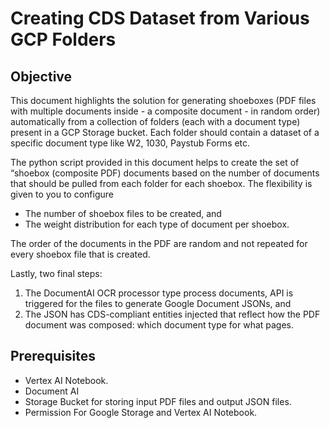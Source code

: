 # Creating CDS Dataset from Various GCP Folders

## Objective

This document highlights the solution for generating shoeboxes (PDF files with multiple documents inside - a composite document - in random order) automatically from a collection of folders (each with a document type) present in a GCP Storage bucket. Each folder should contain a dataset of a specific document type like W2, 1030, Paystub Forms etc. 

The python script provided in this document helps to create the set of “shoebox (composite PDF) documents  based on the number of documents that should be pulled from each folder for each shoebox. The flexibility is given to you to configure

* The number of shoebox files to be created, and 
* The weight distribution for each type of document per shoebox. 

The order of the documents in the PDF are random and not repeated for every shoebox file that is created. 

Lastly, two final steps: 
1. The DocumentAI OCR processor type process documents, API is triggered for the files to generate Google Document JSONs, and 
2. The JSON has CDS-compliant entities injected that reflect how the PDF document was composed: which document type for what pages. 

## Prerequisites

* Vertex AI Notebook.
* Document AI
* Storage Bucket for storing input PDF files and output JSON files.
* Permission For Google Storage and Vertex AI Notebook.